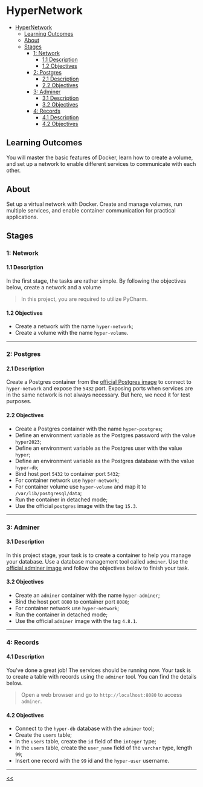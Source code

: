 # HyperNetwork

- [HyperNetwork](#hypernetwork)
  - [Learning Outcomes](#learning-outcomes)
  - [About](#about)
  - [Stages](#stages)
    - [1: Network](#1-network)
      - [1.1 Description](#11-description)
      - [1.2 Objectives](#12-objectives)
    - [2: Postgres](#2-postgres)
      - [2.1 Description](#21-description)
      - [2.2 Objectives](#22-objectives)
    - [3: Adminer](#3-adminer)
      - [3.1 Description](#31-description)
      - [3.2 Objectives](#32-objectives)
    - [4: Records](#4-records)
      - [4.1 Description](#41-description)
      - [4.2 Objectives](#42-objectives)

## Learning Outcomes
You will master the basic features of Docker, learn how to create a volume, and set up a network to enable different services to communicate with each other.

## About
Set up a virtual network with Docker. Create and manage volumes, run multiple services, and enable container communication for practical applications.

## Stages
### 1: Network
#### 1.1 Description
In the first stage, the tasks are rather simple. By following the objectives below, create a network and a volume

>In this project, you are required to utilize PyCharm.

#### 1.2 Objectives
- Create a network with the name `hyper-network`;
- Create a volume with the name `hyper-volume`.

<hr/>

### 2: Postgres
#### 2.1 Description
Create a Postgres container from the [official Postgres image](https://hub.docker.com/_/postgres) to connect to `hyper-network` and expose the `5432` port. Exposing ports when services are in the same network is not always necessary. But here, we need it for test purposes.

#### 2.2 Objectives
- Create a Postgres container with the name `hyper-postgres`;
- Define an environment variable as the Postgres password with the value `hyper2023`;
- Define an environment variable as the Postgres user with the value `hyper`;
- Define an environment variable as the Postgres database with the value `hyper-db`;
- Bind host port `5432` to container port `5432`;
- For container network use `hyper-network`;
- For container volume use `hyper-volume` and map it to `/var/lib/postgresql/data`;
- Run the container in detached mode;
- Use the official `postgres` image with the tag `15.3`.

<hr/>

### 3: Adminer
#### 3.1 Description
In this project stage, your task is to create a container to help you manage your database. Use a database management tool called `adminer`. Use the [official adminer image](https://hub.docker.com/_/adminer) and follow the objectives below to finish your task.

#### 3.2 Objectives
- Create an `adminer` container with the name `hyper-adminer`;
- Bind the host port `8080` to container port `8080`;
- For container network use `hyper-network`;
- Run the container in detached mode;
- Use the official `adminer` image with the tag `4.8.1`.

<hr/>

### 4: Records
#### 4.1 Description
You've done a great job! The services should be running now. Your task is to create a table with records using the `adminer` tool. You can find the details below.

>Open a web browser and go to `http://localhost:8080` to access `adminer`.

#### 4.2 Objectives
- Connect to the `hyper-db` database with the `adminer` tool;
- Create the `users` table;
- In the `users` table, create the `id` field of the `integer` type;
- In the `users` table, create the `user_name` field of the `varchar` type, length `99`;
- Insert one record with the `99` id and the `hyper-user` username.

<hr/>

[<<](../../README.md#docker)

